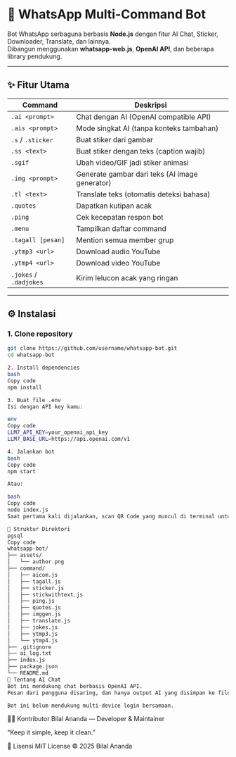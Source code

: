 # 🤖 WhatsApp Multi-Command Bot

Bot WhatsApp serbaguna berbasis **Node.js** dengan fitur AI Chat, Sticker, Downloader, Translate, dan lainnya.  
Dibangun menggunakan **whatsapp-web.js**, **OpenAI API**, dan beberapa library pendukung.

---

## ✨ Fitur Utama

| Command                | Deskripsi                                      |
| ---------------------- | ---------------------------------------------- |
| `.ai <prompt>`         | Chat dengan AI (OpenAI compatible API)         |
| `.ais <prompt>`        | Mode singkat AI (tanpa konteks tambahan)       |
| `.s` / `.sticker`      | Buat stiker dari gambar                        |
| `.ss <text>`           | Buat stiker dengan teks (caption wajib)        |
| `.sgif`                | Ubah video/GIF jadi stiker animasi             |
| `.img <prompt>`        | Generate gambar dari teks (AI image generator) |
| `.tl <text>`           | Translate teks (otomatis deteksi bahasa)       |
| `.quotes`              | Dapatkan kutipan acak                          |
| `.ping`                | Cek kecepatan respon bot                       |
| `.menu`                | Tampilkan daftar command                       |
| `.tagall [pesan]`      | Mention semua member grup                      |
| `.ytmp3 <url>`         | Download audio YouTube                         |
| `.ytmp4 <url>`         | Download video YouTube                         |
| `.jokes` / `.dadjokes` | Kirim lelucon acak yang ringan                 |

---

## ⚙️ Instalasi

### 1. Clone repository

```bash
git clone https://github.com/username/whatsapp-bot.git
cd whatsapp-bot

2. Install dependencies
bash
Copy code
npm install

3. Buat file .env
Isi dengan API key kamu:

env
Copy code
LLM7_API_KEY=your_openai_api_key
LLM7_BASE_URL=https://api.openai.com/v1

4. Jalankan bot
bash
Copy code
npm start

Atau:

bash
Copy code
node index.js
Saat pertama kali dijalankan, scan QR Code yang muncul di terminal untuk login WhatsApp.

📁 Struktur Direktori
pgsql
Copy code
whatsapp-bot/
├── assets/
│   └── author.png
├── command/
│   ├── aicom.js
│   ├── tagall.js
│   ├── sticker.js
│   ├── stickwithtext.js
│   ├── ping.js
│   ├── quotes.js
│   ├── imggen.js
│   ├── translate.js
│   ├── jokes.js
│   ├── ytmp3.js
│   └── ytmp4.js
├── .gitignore
├── ai_log.txt
├── index.js
├── package.json
└── README.md
🧠 Tentang AI Chat
Bot ini mendukung chat berbasis OpenAI API.
Pesan dari pengguna disaring, dan hanya output AI yang disimpan ke file ai_log.txt.

Bot ini belum mendukung multi-device login bersamaan.
```

🧑‍💻 Kontributor
Bilal Ananda — Developer & Maintainer

“Keep it simple, keep it clean.”

📜 Lisensi
MIT License © 2025 Bilal Ananda
